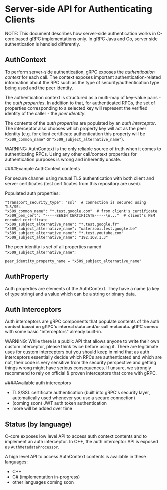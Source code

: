 Server-side API for Authenticating Clients
==========================================

NOTE: This document describes how server-side authentication works in C-core based gRPC implementations only. In gRPC Java and Go, server side authentication is handled differently.

## AuthContext

To perform server-side authentication, gRPC exposes the *authentication context* for each call. The context exposes important authentication-related information about the RPC such as the type of security/authentication type being used and the peer identity.

The authentication context is structured as a multi-map of key-value pairs - the *auth properties*. In addition to that, for authenticated RPCs, the set of properties corresponding to a selected key will represent the verified identity of the caller - the *peer identity*.

The contents of the *auth properties* are populated by an *auth interceptor*. The interceptor also chooses which property key will act as the peer identity (e.g. for client certificate authentication this property will be `"x509_common_name"` or `"x509_subject_alternative_name"`).

WARNING: AuthContext is the only reliable source of truth when it comes to authenticating RPCs. Using any other call/context properties for authentication purposes is wrong and inherently unsafe.

####Example AuthContext contents

For secure channel using mutual TLS authentication with both client and server certificates (test certificates from this repository are used).

Populated auth properties:
```
"transport_security_type": "ssl"  # connection is secured using TLS/SSL
"x509_common_name": "*.test.google.com"  # from client's certificate
"x509_pem_cert": "-----BEGIN CERTIFICATE-----\n..."  # client's PEM encoded certificate
"x509_subject_alternative_name": "*.test.google.fr"
"x509_subject_alternative_name": "waterzooi.test.google.be"
"x509_subject_alternative_name": "*.test.youtube.com"
"x509_subject_alternative_name": "192.168.1.3"
```

The peer identity is set of all properties named `"x509_subject_alternative_name"`:
```
peer_identity_property_name = "x509_subject_alternative_name"
```

## AuthProperty

Auth properties are elements of the AuthContext. They have a name (a key of type string) and a value which can be a string or binary data.

## Auth Interceptors

Auth interceptors are gRPC components that populate contents of the auth context based on gRPC's internal state and/or call metadata.
gRPC comes with some basic "interceptors" already built-in.

WARNING: While there is a public API that allows anyone to write their own custom interceptor, please think twice before using it.
There are legitimate uses for custom interceptors but you should keep in mind that as auth interceptors essentially decide which RPCs are authenticated and which are not, their code is very sensitive from the security perspective and getting things wrong might have serious consequences. If unsure, we strongly recommend to rely on official & proven interceptors that come with gRPC.

####Available auth interceptors
- TLS/SSL certificate authentication (built into gRPC's security layer, automatically used whenever you use a secure connection)
- (coming soon) JWT auth token authentication
- more will be added over time

## Status (by language)
C-core exposes low level API to access auth context contents and to implement an auth interceptor.
In C++, the auth interceptor API is exposed as `AuthMetadataProcessor`.

A high level API to access AuthContext contents is available in these languages:
- C++
- C# (implementation in-progress)
- other languages coming soon
